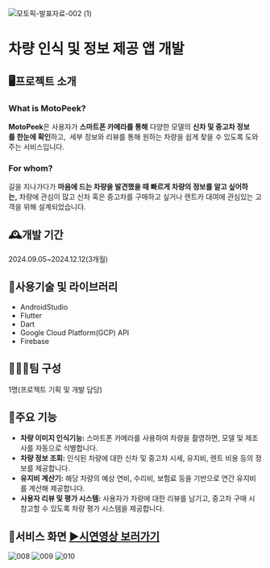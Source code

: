 ![모토픽-발표자료-002 (1)](https://github.com/user-attachments/assets/d8ca5a01-35d3-4d73-bce7-4d8719ff31ab)
# 차량 인식 및 정보 제공 앱 개발

## 🖥️프로젝트 소개
### What is MotoPeek?
**MotoPeek**은 사용자가 **스마트폰 카메라를 통해** 다양한 모델의 **신차 및 중고차 정보를 한눈에 확인**하고,  세부 정보와 리뷰를 통해 원하는 차량을 쉽게 찾을 수 있도록 도와주는 서비스입니다.
### For whom?
길을 지나가다가 **마음에 드는 차량을 발견했을 때 빠르게 차량의 정보를 알고 싶어하는,** 차량에 관심이 많고 신차 혹은 중고차를 구매하고 싶거나 렌트카 대여에 관심있는 고객을 위해 설계되었습니다.

## 🕰️개발 기간
2024.09.05~2024.12.12(3개월)

## 🔧사용기술 및 라이브러리
- AndroidStudio
- Flutter
- Dart
- Google Cloud Platform(GCP) API
- Firebase

## 🧑‍🤝‍🧑팀 구성
1명(프로젝트 기획 및 개발 담당)

## 📌주요 기능
- **차량 이미지 인식기능:** 스마트폰 카메라를 사용하여 차량을 촬영하면, 모델 및 제조사를 자동으로 식별합니다.
- **차량 정보 조회:** 인식된 차량에 대한 신차 및 중고차 시세, 유지비, 렌트 비용 등의 정보를 제공합니다.
- **유지비 계산기:** 해당 차량의 예상 연비, 수리비, 보험료 등을 기반으로 연간 유지비를 계산해 제공합니다.
- **사용자 리뷰 및 평가 시스템:** 사용자가 차량에 대한 리뷰를 남기고, 중고차 구매 시 참고할 수 있도록 차량 평가 시스템을 제공합니다.

## 👀서비스 화면  [▶️시연영상 보러가기](https://youtu.be/vL94zDDHHLc?si=QVz0cCD0PNcH9gpa)
![008](https://github.com/user-attachments/assets/081f57d2-ffdb-4647-9355-2ab058c3fb35)
![009](https://github.com/user-attachments/assets/dd2b5f0a-478d-4196-99c1-08eaff500a3a)
![010](https://github.com/user-attachments/assets/795e5da2-5e8c-4473-988a-7dae417fb247)
